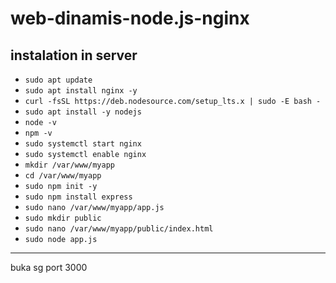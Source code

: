# web-dinamis-node.js-nginx
## instalation in server
- ```sudo apt update```
- ```sudo apt install nginx -y```
- ```curl -fsSL https://deb.nodesource.com/setup_lts.x | sudo -E bash -```
- ```sudo apt install -y nodejs```
- ```node -v```
- ```npm -v```
- ```sudo systemctl start nginx```
- ```sudo systemctl enable nginx```
- ```mkdir /var/www/myapp```
- ```cd /var/www/myapp```
- ```sudo npm init -y```
- ```sudo npm install express```
- ```sudo nano /var/www/myapp/app.js```
- ```sudo mkdir public```
- ```sudo nano /var/www/myapp/public/index.html```
- ```sudo node app.js```
---
buka sg port 3000
